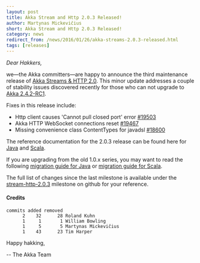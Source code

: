 ```yaml
---
layout: post
title: Akka Stream and Http 2.0.3 Released!
author: Martynas Mickevičius
short: Akka Stream and Http 2.0.3 Released!
category: news
redirect_from: /news/2016/01/26/akka-streams-2.0.3-released.html
tags: [releases]
---
```


*Dear Hakkers,*

we—the Akka committers—are happy to announce the third maintenance release of [Akka Streams & HTTP 2.0](https://akka.io/news/2015/12/21/akka-streams-2.0-released.html).
This minor update addresses a couple of stability issues discovered recently for those who can not upgrade to [Akka 2.4.2-RC1](https://akka.io/news/2016/01/26/akka-2.4.2-RC1-released.html).

Fixes in this release include:

- Http client causes 'Cannot pull closed port' error [#19503](https://github.com/akka/akka/issues/19503)
- Akka HTTP WebSocket connections reset [#19467](https://github.com/akka/akka/issues/19467)
- Missing convenience class ContentTypes for javadsl [#18600](https://github.com/akka/akka/issues/18600)

The reference documentation for the 2.0.3 release can be found here for [Java](https://doc.akka.io/docs/akka-stream-and-http-experimental/2.0.3/java.html) and [Scala](https://doc.akka.io/docs/akka-stream-and-http-experimental/2.0.3/scala.html).

If you are upgrading from the old 1.0.x series, you may want to read the following
[migration guide for Java](https://doc.akka.io/docs/akka-stream-and-http-experimental/2.0.3/java/migration-guide-1.0-2.x-java.html)
or [migration guide for Scala](https://doc.akka.io/docs/akka-stream-and-http-experimental/2.0.3/scala/migration-guide-1.0-2.x-scala.html).

The full list of changes since the last milestone is available under the [stream-http-2.0.3](https://github.com/akka/akka/issues?q=is%3Aissue+milestone%3Astream-http-2.0.3+is%3Aclosed) milestone on github for your reference.

#### Credits ####

    commits added removed
          2    32      28 Roland Kuhn
          1     1       1 William Bowling
          1     5       5 Martynas Mickevičius
          1    43      23 Tim Harper

Happy hakking,

-- The Akka Team
